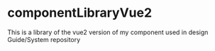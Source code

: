 # componentLibraryVue2

This is a library of the vue2 version of my component used in design Guide/System repository
